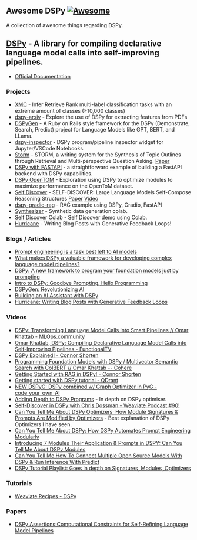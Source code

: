 ## **Awesome DSPy** [![Awesome](https://cdn.rawgit.com/sindresorhus/awesome/d7305f38d29fed78fa85652e3a63e154dd8e8829/media/badge.svg)](https://github.com/sindresorhus/awesome)

A collection of awesome things regarding DSPy.

## [DSPy](https://github.com/stanfordnlp/dspy) - A library for compiling declarative language model calls into self-improving pipelines.

- [Official Documentation](https://dspy-docs.vercel.app/)


### Projects

- [XMC](https://github.com/KarelDO/xmc.dspy) - Infer Retrieve Rank multi-label classification tasks with an extreme amount of classes (≥10,000 classes)
- [dspy-arxiv](https://github.com/S1M0N38/dspy-arxiv) - Explore the use of DSPy for extracting features from PDFs
- [DSPyGen](https://github.com/seanchatmangpt/dspygen) - A Ruby on Rails style framework for the DSPy (Demonstrate, Search, Predict) project for Language Models like GPT, BERT, and LLama.
- [dspy-inspector](https://github.com/Neoxelox/dspy-inspector) - DSPy program/pipeline inspector widget for Jupyter/VSCode Notebooks.
- [Storm](https://github.com/jmanhype/Storm) - STORM, a writing system for the Synthesis of Topic Outlines through Retrieval and Multi-perspective Question Asking. [Paper](https://arxiv.org/abs/2402.14207)
- [DSPy with FASTAPI](https://github.com/diicellman/dspy-rag-fastapi) - a straightforward example of building a FastAPI backend with DSPy capabilities.
- [DSPy OpenTOM](https://github.com/vintrocode/dspy-opentom) - Exploration using DSPy to optimize modules to maximize performance on the OpenToM dataset.
- [Self Discover](https://colab.research.google.com/drive/1GkAQKmw1XQgg5UNzzy8OncRe79V6pADB?usp=sharing) - SELF-DISCOVER: Large Language Models Self-Compose Reasoning Structures [Paper](https://arxiv.org/abs/2402.03620) [Video](https://www.youtube.com/watch?v=iC64q1gFWiY&ab_channel=Weaviate%E2%80%A2VectorDatabase)
- [dspy-gradio-rag](https://github.com/diicellman/dspy-gradio-rag) - RAG example using DSPy, Gradio, FastAPI
- [Synthesizer](https://colab.research.google.com/drive/1CweVOu0qhTC0yOfW5QkLDRIKuAuWJKEr?usp=sharing#scrollTo=Th6MmBEiznK3) - Synthetic data generation colab.
- [Self Discover Colab](https://colab.research.google.com/drive/1GkAQKmw1XQgg5UNzzy8OncRe79V6pADB?usp=sharing) - Self Discover demo using Colab.
- [Hurricane](https://github.com/weaviate-tutorials/Hurricane) - Writing Blog Posts with Generative Feedback Loops!


### Blogs / Articles
- [Prompt engineering is a task best left to AI models](https://www.theregister.com/2024/02/22/prompt_engineering_ai_models/)
- [What makes DSPy a valuable framework for developing complex language model pipelines?](https://medium.com/@sujathamudadla1213/what-makes-dspy-a-valuable-framework-for-developing-complex-language-model-pipelines-edfa5b4bcf9b)
- [DSPy: A new framework to program your foundation models just by prompting](https://www.linkedin.com/pulse/dspy-new-framework-program-your-foundation-models-just-prompting-lli4c/?trk=organization_guest_main-feed-card_feed-article-content)
- [Intro to DSPy: Goodbye Prompting, Hello Programming](https://medium.com/towards-data-science/intro-to-dspy-goodbye-prompting-hello-programming-4ca1c6ce3eb9)
- [DSPyGen: Revolutionizing AI](https://www.linkedin.com/pulse/launch-alert-dspygen-20242252-revolutionizing-ai-sean-chatman--g9f1c/?trk=article-ssr-frontend-pulse_more-articles_related-content-card)
- [Building an AI Assistant with DSPy](https://www.linkedin.com/pulse/building-ai-assistant-dspy-valliappa-lakshmanan-vgnsc/?trackingId=Gn5TWFiY%2FUjo9FlydGla%2FA%3D%3D)
- [Hurricane: Writing Blog Posts with Generative Feedback Loops](https://weaviate.io/blog/hurricane-generative-feedback-loops)



### Videos
- [DSPy: Transforming Language Model Calls into Smart Pipelines // Omar Khattab - MLOps.community](https://www.youtube.com/watch?v=NoaDWKHdkHg&t=3281s&ab_channel=MLOps.community)
- [Omar Khattab, DSPy: Compiling Declarative Language Model Calls into Self-Improving Pipelines - FunctionalTV](https://www.youtube.com/watch?v=Dt3H2ninoeY&ab_channel=FunctionalTV)
- [DSPy Explained! - Connor Shorten](https://www.youtube.com/watch?v=41EfOY0Ldkc&t=788s&ab_channel=ConnorShorten)
- [Programming Foundation Models with DSPy / Multivector Semantic Search with ColBERT // Omar Khattab -- Cohere](https://www.youtube.com/watch?v=Y94tw4eDHW0&ab_channel=Cohere)
- [Getting Started with RAG in DSPy! - Connor Shorten](https://www.youtube.com/watch?v=CEuUG4Umfxs&t=60s&ab_channel=ConnorShorten)
- [Getting started with DSPy tutorial - QDrant](https://www.youtube.com/watch?v=f_7oLIF6X9o&ab_channel=Qdrant)
- [NEW DSPyG: DSPy combined w/ Graph Optimizer in PyG - code_your_own_AI](https://www.youtube.com/watch?v=rqR3LeR09gc&t=588s&ab_channel=code_your_own_AI)
- [Adding Depth to DSPy Programs](https://www.youtube.com/watch?v=0c7Ksd6BG88&t=1111s&ab_channel=ConnorShorten) - In depth on DSPy optimiser.
- [Self-Discover in DSPy with Chris Dossman - Weaviate Podcast #90!](https://www.youtube.com/watch?v=iC64q1gFWiY&ab_channel=Weaviate%E2%80%A2VectorDatabase)
- [Can You Tell Me About DSPy Optimizers: How Module Signatures & Prompts Are Modified by Optimizers](https://www.youtube.com/watch?v=bzgWbCeC0iw&ab_channel=KamalrajMM) - Best explanation of DSPy Optimizers I have seen. 
- [Can You Tell Me About DSPy: How DSPy Automates Prompt Engineering Modularly](https://www.youtube.com/watch?v=zBb8XQZ4ksI&ab_channel=KamalrajMM)
- [Introducing 7 Modules Their Application & Prompts in DSPY: Can You Tell Me About DSPy Modules](https://www.youtube.com/watch?v=b2N01VnDego&ab_channel=KamalrajMM)
- [Can You Tell Me How To Connect Multiple Open Source Models With DSPy & Run Inference With Predict](https://www.youtube.com/watch?v=ELyk69DCiGQ&ab_channel=KamalrajMM)
- [DSPy Tutorial Playlist: Goes in depth on Signatures, Modules, Optimizers](https://www.youtube.com/watch?v=zBb8XQZ4ksI&list=PLbzjzOKeYPCqoCjk_rTuZA1Qobq5_D_hX&ab_channel=KamalrajMM)


### Tutorials

- [Weaviate Recipes - DSPy](https://github.com/weaviate/recipes/tree/main/integrations/dspy)

### Papers

- [DSPy Assertions:Computational Constraints for Self-Refining Language Model Pipelines](https://arxiv.org/pdf/2312.13382.pdf)
